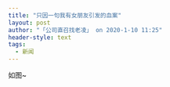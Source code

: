 ```yaml
---
title: "只因一句我有女朋友引发的血案"
layout: post
author: "「公司直召找老凌」 on 2020-1-10 11:25"
header-style: text
tags:
  - 新闻
---
```


<head></head>
<body>
  如图~
 <br>
</body>


